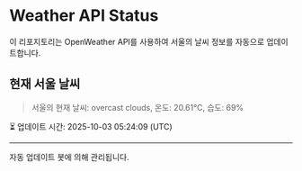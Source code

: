 
# Weather API Status

이 리포지토리는 OpenWeather API를 사용하여 서울의 날씨 정보를 자동으로 업데이트합니다.

## 현재 서울 날씨
> 서울의 현재 날씨: overcast clouds, 온도: 20.61°C, 습도: 69%

⏳ 업데이트 시간: 2025-10-03 05:24:09 (UTC)

---
자동 업데이트 봇에 의해 관리됩니다.
